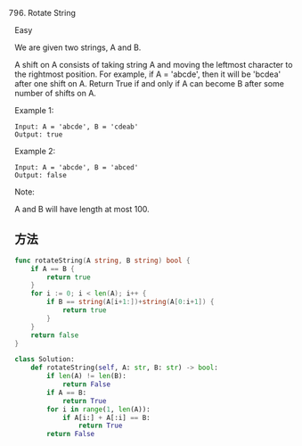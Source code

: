 796. Rotate String


Easy


We are given two strings, A and B.

A shift on A consists of taking string A and moving the leftmost character to the rightmost position. For example, if A = 'abcde', then it will be 'bcdea' after one shift on A. Return True if and only if A can become B after some number of shifts on A.

Example 1:
```
Input: A = 'abcde', B = 'cdeab'
Output: true
```


Example 2:

```
Input: A = 'abcde', B = 'abced'
Output: false
```

Note:

A and B will have length at most 100.

## 方法

```go
func rotateString(A string, B string) bool {
    if A == B {
		return true
	}
	for i := 0; i < len(A); i++ {
		if B == string(A[i+1:])+string(A[0:i+1]) {
			return true
		}
	}
	return false
}
```



```python
class Solution:
    def rotateString(self, A: str, B: str) -> bool:
        if len(A) != len(B):
            return False
        if A == B:
            return True
        for i in range(1, len(A)):
            if A[i:] + A[:i] == B:
                return True
        return False
```